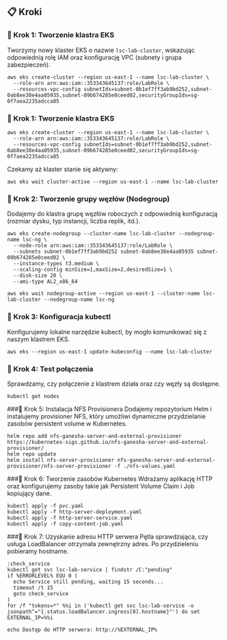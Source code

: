 ## 📋 Kroki

### 🔹 Krok 1: Tworzenie klastra EKS
Tworzymy nowy klaster EKS o nazwie `lsc-lab-cluster`, wskazując odpowiednią rolę IAM oraz konfigurację VPC (subnety i grupa zabezpieczeń).

```{bash}
aws eks create-cluster --region us-east-1 --name lsc-lab-cluster \
  --role-arn arn:aws:iam::353343645137:role/LabRole \
  --resources-vpc-config subnetIds=subnet-0b1ef7ff3ab9bd252,subnet-0ab8ee38e4aa05935,subnet-09b674285e0ceed02,securityGroupIds=sg-0f7aea2235adcca85
```

### 🔹 Krok 1: Tworzenie klastra EKS

```{bash}
aws eks create-cluster --region us-east-1 --name lsc-lab-cluster \
  --role-arn arn:aws:iam::353343645137:role/LabRole \
  --resources-vpc-config subnetIds=subnet-0b1ef7ff3ab9bd252,subnet-0ab8ee38e4aa05935,subnet-09b674285e0ceed02,securityGroupIds=sg-0f7aea2235adcca85
```
Czekamy aż klaster stanie się aktywny:

```{bash}
aws eks wait cluster-active --region us-east-1 --name lsc-lab-cluster
```

### 🔹 Krok 2: Tworzenie grupy węzłów (Nodegroup)
Dodajemy do klastra grupę węzłów roboczych z odpowiednią konfiguracją (rozmiar dysku, typ instancji, liczba replik, itd.).
```{bash}
aws eks create-nodegroup --cluster-name lsc-lab-cluster --nodegroup-name lsc-ng \
  --node-role arn:aws:iam::353343645137:role/LabRole \
  --subnets subnet-0b1ef7ff3ab9bd252 subnet-0ab8ee38e4aa05935 subnet-09b674285e0ceed02 \
  --instance-types t3.medium \
  --scaling-config minSize=1,maxSize=2,desiredSize=1 \
  --disk-size 20 \
  --ami-type AL2_x86_64
```

```{bash}
aws eks wait nodegroup-active --region us-east-1 --cluster-name lsc-lab-cluster --nodegroup-name lsc-ng
```

### 🔹 Krok 3: Konfiguracja kubectl
Konfigurujemy lokalne narzędzie kubectl, by mogło komunikować się z naszym klastrem EKS.
```{bash}
aws eks --region us-east-1 update-kubeconfig --name lsc-lab-cluster

```
### 🔹 Krok 4: Test połączenia
Sprawdzamy, czy połączenie z klastrem działa oraz czy węzły są dostępne.

```{bash}
kubectl get nodes
```

###🔹  Krok 5: Instalacja NFS Provisionera
Dodajemy repozytorium Helm i instalujemy provisioner NFS, który umożliwi dynamiczne przydzielanie zasobów persistent volume w Kubernetes.

```{bash}
helm repo add nfs-ganesha-server-and-external-provisioner https://kubernetes-sigs.github.io/nfs-ganesha-server-and-external-provisioner/
helm repo update
helm install nfs-server-provisioner nfs-ganesha-server-and-external-provisioner/nfs-server-provisioner -f ./nfs-values.yaml
```

###🔹  Krok 6: Tworzenie zasobów Kubernetes
Wdrażamy aplikację HTTP oraz konfigurujemy zasoby takie jak Persistent Volume Claim i Job kopiujący dane.

```{bash}
kubectl apply -f pvc.yaml
kubectl apply -f http-server-deployment.yaml
kubectl apply -f http-server-service.yaml
kubectl apply -f copy-content-job.yaml
```
###🔹 Krok 7: Uzyskanie adresu HTTP serwera
Pętla sprawdzająca, czy usługa LoadBalancer otrzymała zewnętrzny adres. Po przydzieleniu pobieramy hostname.

```{bash}
:check_service
kubectl get svc lsc-lab-service | findstr /C:"pending"
if %ERRORLEVEL% EQU 0 (
  echo Service still pending, waiting 15 seconds...
  timeout /t 15
  goto check_service
)
for /f "tokens=*" %%i in ('kubectl get svc lsc-lab-service -o jsonpath^="{.status.loadBalancer.ingress[0].hostname}"') do set EXTERNAL_IP=%%i

echo Dostęp do HTTP serwera: http://%EXTERNAL_IP%
```

